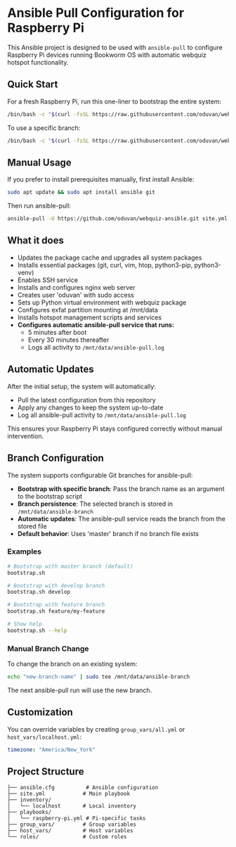 # Ansible Pull Configuration for Raspberry Pi

This Ansible project is designed to be used with `ansible-pull` to configure Raspberry Pi devices running Bookworm OS with automatic webquiz hotspot functionality.

## Quick Start

For a fresh Raspberry Pi, run this one-liner to bootstrap the entire system:

```bash
/bin/bash -c "$(curl -fsSL https://raw.githubusercontent.com/oduvan/webquiz-ansible/master/bootstrap.sh)"
```

To use a specific branch:

```bash
/bin/bash -c "$(curl -fsSL https://raw.githubusercontent.com/oduvan/webquiz-ansible/master/bootstrap.sh)" -- develop
```

## Manual Usage

If you prefer to install prerequisites manually, first install Ansible:

```bash
sudo apt update && sudo apt install ansible git
```

Then run ansible-pull:

```bash
ansible-pull -U https://github.com/oduvan/webquiz-ansible.git site.yml
```

## What it does

- Updates the package cache and upgrades all system packages
- Installs essential packages (git, curl, vim, htop, python3-pip, python3-venv)
- Enables SSH service
- Installs and configures nginx web server
- Creates user 'oduvan' with sudo access
- Sets up Python virtual environment with webquiz package
- Configures exfat partition mounting at /mnt/data
- Installs hotspot management scripts and services
- **Configures automatic ansible-pull service that runs:**
  - 5 minutes after boot
  - Every 30 minutes thereafter
  - Logs all activity to `/mnt/data/ansible-pull.log`

## Automatic Updates

After the initial setup, the system will automatically:
- Pull the latest configuration from this repository
- Apply any changes to keep the system up-to-date
- Log all ansible-pull activity to `/mnt/data/ansible-pull.log`

This ensures your Raspberry Pi stays configured correctly without manual intervention.

## Branch Configuration

The system supports configurable Git branches for ansible-pull:

- **Bootstrap with specific branch**: Pass the branch name as an argument to the bootstrap script
- **Branch persistence**: The selected branch is stored in `/mnt/data/ansible-branch`
- **Automatic updates**: The ansible-pull service reads the branch from the stored file
- **Default behavior**: Uses 'master' branch if no branch file exists

### Examples

```bash
# Bootstrap with master branch (default)
bootstrap.sh

# Bootstrap with develop branch
bootstrap.sh develop

# Bootstrap with feature branch
bootstrap.sh feature/my-feature

# Show help
bootstrap.sh --help
```

### Manual Branch Change

To change the branch on an existing system:

```bash
echo "new-branch-name" | sudo tee /mnt/data/ansible-branch
```

The next ansible-pull run will use the new branch.

## Customization

You can override variables by creating `group_vars/all.yml` or `host_vars/localhost.yml`:

```yaml
timezone: "America/New_York"
```

## Project Structure

```
├── ansible.cfg          # Ansible configuration
├── site.yml            # Main playbook
├── inventory/
│   └── localhost       # Local inventory
├── playbooks/
│   └── raspberry-pi.yml # Pi-specific tasks
├── group_vars/         # Group variables
├── host_vars/          # Host variables
└── roles/              # Custom roles
```